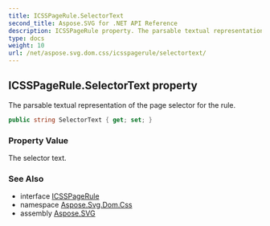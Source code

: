 ```yaml
---
title: ICSSPageRule.SelectorText
second_title: Aspose.SVG for .NET API Reference
description: ICSSPageRule property. The parsable textual representation of the page selector for the rule
type: docs
weight: 10
url: /net/aspose.svg.dom.css/icsspagerule/selectortext/
---
```

## ICSSPageRule.SelectorText property

The parsable textual representation of the page selector for the rule.

```csharp
public string SelectorText { get; set; }
```

### Property Value

The selector text.

### See Also

* interface [ICSSPageRule](../)
* namespace [Aspose.Svg.Dom.Css](../../../aspose.svg.dom.css/)
* assembly [Aspose.SVG](../../../)
